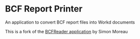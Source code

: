 # BCF Report Printer
An application to convert BCF report files into Workd documents

This is a fork of the [BCFReader application](https://www.bim42.com/2015/01/bfc-reader/) by Simon Moreau

